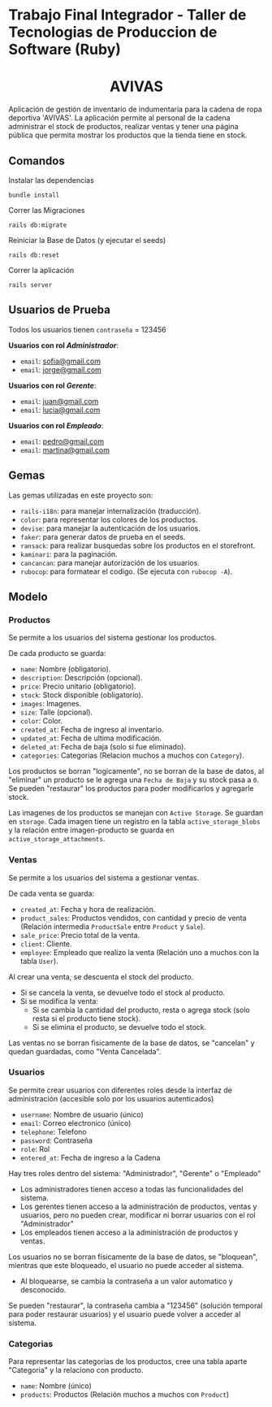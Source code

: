 # Trabajo Final Integrador - Taller de Tecnologias de Produccion de Software (Ruby)

<h1 align="center"> AVIVAS </h1>

Aplicación de gestión de inventario de indumentaria para la cadena de ropa deportiva 'AVIVAS'. La aplicación permite al personal de la cadena administrar el stock de productos, realizar ventas y tener una página pública que permita mostrar los productos que la tienda tiene en stock.


## Comandos 

Instalar las dependencias

```
bundle install
```

Correr las Migraciones

```
rails db:migrate
```

Reiniciar la Base de Datos (y ejecutar el seeds)

```
rails db:reset
```

Correr la aplicación

```
rails server
```

## Usuarios de Prueba

Todos los usuarios tienen ```contraseña``` = 123456

**Usuarios con rol *Administrador***:
+ ```email```: sofia@gmail.com
+ ```email```: jorge@gmail.com

**Usuarios con rol *Gerente***:
+ ```email```: juan@gmail.com
+ ```email```: lucia@gmail.com

**Usuarios con rol *Empleado***:
+ ```email```: pedro@gmail.com
+ ```email```: martina@gmail.com

## Gemas

Las gemas utilizadas en este proyecto son:

+ ```rails-i18n```: para manejar internalización (traducción).
+ ```color```: para representar los colores de los productos.
+ ```devise```: para manejar la autenticación de los usuarios.
+ ```faker```: para generar datos de prueba en el seeds.
+ ```ransack```: para realizar busquedas sobre los productos en el storefront.
+ ```kaminari```: para la paginación.
+ ```cancancan```: para manejar autorización de los usuarios.
+ ```rubocop```: para formatear el codigo. (Se ejecuta con ``` rubocop -A ```).

## Modelo 

### Productos

Se permite a los usuarios del sistema gestionar los productos.

De cada producto se guarda:
+ ```name```: Nombre (obligatorio).
+ ```description```: Descripción (opcional).
+ ```price```: Precio unitario (obligatorio).
+ ```stock```: Stock disponible (obligatorio).
+ ```images```: Imagenes.
+ ```size```: Talle (opcional).
+ ```color```: Color.
+ ```created_at```: Fecha de ingreso al inventario.
+ ```updated_at```: Fecha de ultima modificación.
+ ```deleted_at```: Fecha de baja (solo si fue eliminado).
+ ```categories```: Categorias (Relacion muchos a muchos con ```Category```).
 
Los productos se borran "logicamente", no se borran de la base de datos, al "eliminar" un producto se le agrega una ```Fecha de Baja``` y su stock pasa a ```0```.
Se pueden "restaurar" los productos para poder modificarlos y agregarle stock.

Las imagenes de los productos se manejan con ```Active Storage```. Se guardan en ```storage```.
Cada imagen tiene un registro en la tabla ```active_storage_blobs``` y la relación entre imagen-producto se guarda en ```active_storage_attachments```.

### Ventas

Se permite a los usuarios del sistema a gestionar ventas.

De cada venta se guarda:
+ ```created_at```: Fecha y hora de realización.
+ ```product_sales```: Productos vendidos, con cantidad y precio de venta (Relación intermedia ```ProductSale``` entre ```Product``` y ```Sale```).
+ ```sale_price```: Precio total de la venta.
+ ```client```: Cliente.
+ ```employee```: Empleado que realizo la venta (Relación uno a muchos con la tabla ```User```).

Al crear una venta, se descuenta el stock del producto.
+ Si se cancela la venta, se devuelve todo el stock al producto.
+ Si se modifica la venta:
    - Si se cambia la cantidad del producto, resta o agrega stock (solo resta si el producto tiene stock).
    - Si se elimina el producto, se devuelve todo el stock.

Las ventas no se borran fisicamente de la base de datos, se "cancelan" y quedan guardadas, como "Venta Cancelada".

### Usuarios

Se permite crear usuarios con diferentes roles desde la interfaz de administración (accesible solo por los usuarios autenticados)

+ ```username```: Nombre de usuario (único)
+ ```email```: Correo electronico (único)
+ ```telephone```: Telefono 
+ ```password```: Contraseña
+ ```role```: Rol
+ ```entered_at```: Fecha de ingreso a la Cadena

Hay tres roles dentro del sistema: "Administrador", "Gerente" o "Empleado"
+ Los administradores tienen acceso a todas las funcionalidades del sistema.
+ Los gerentes tienen acceso a la administración de productos, ventas y usuarios, pero no pueden crear, modificar ni borrar usuarios con el rol "Administrador"
+ Los empleados tienen acceso a la administración de productos y ventas.

Los usuarios no se borran físicamente de la base de datos, se "bloquean", mientras que este bloqueado, el usuario no puede acceder al sistema.
+ Al bloquearse, se cambia la contraseña a un valor automatico y desconocido.

Se pueden "restaurar", la contraseña cambia a "123456" (solución temporal para poder restaurar usuarios) y el usuario puede volver a acceder al sistema.

### Categorias

Para representar las categorias de los productos, cree una tabla aparte "Categoria" y la relaciono con producto.

+ ```name```: Nombre (único)
+ ```products```: Productos (Relación muchos a muchos con ```Product```)

